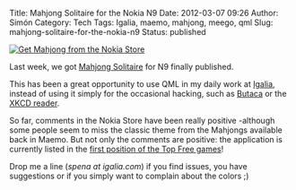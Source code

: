 Title: Mahjong Solitaire for the Nokia N9
Date: 2012-03-07 09:26
Author: Simón
Category: Tech
Tags: Igalia, maemo, mahjong, meego, qml
Slug: mahjong-solitaire-for-the-nokia-n9
Status: published

[![Get Mahjong from the Nokia
Store](http://simonpena.com/blog/wp-content/uploads/2012/03/mahjong-nokia-n9-2.jpg "Get Mahjong from the Nokia Store")](http://store.ovi.com/content/257391)

Last week, we got [Mahjong
Solitaire](http://store.ovi.com/content/257391 "Mahjong Solitaire") for
N9 finally published.

This has been a great opportunity to use QML in my daily work at
[Igalia](http://www.igalia.com "Igalia"), instead of using it simply for
the occasional hacking, such as
[Butaca](http://store.ovi.com/content/195876 "Butaca: Cinema Information")
or the [XKCD reader](http://store.ovi.com/content/205765 "XKCD Reader").

So far, comments in the Nokia Store have been really positive -although
some people seem to miss the classic theme from the Mahjongs available
back in Maemo. But not only the comments are positive: the application
is currently listed in the [first position of the Top Free
games](http://store.ovi.com/#/games?sortBy=mostPopular&contentArea=games&priceType=free "Top Free Games")!

Drop me a line (*spena at igalia.com*) if you find issues, you have
suggestions or if you simply want to complain about the colors
;)
